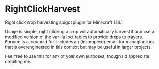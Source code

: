 # RightClickHarvest
Right click crop harvesting spigot plugin for Minecraft 1.18.1

Usage is simple, right clicking a crop will automatically harvest it and use a modified version of the vanilla loot 
tables to provide drops to players. Fortune is accounted for. Includes an (incomplete) enum for managing loot that is 
overengineered in this context but may be useful in larger projects.

Feel free to use this for any of your own purposes, though I'd appreciate crediting me.
